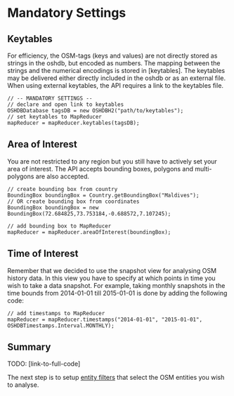 # Mandatory Settings

## Keytables

For efficiency, the OSM-tags (keys and values) are not directly stored
as strings in the oshdb, but encoded as numbers. The mapping between
the strings and the numerical encodings is stored in [keytables].
The keytables may be delivered either directly included in the oshdb
or as an external file. When using external keytables, the API
requires a link to the keytables file.

```
// -- MANDATORY SETTINGS --
// declare and open link to keytables
OSHDBDatabase tagsDB = new OSHDBH2("path/to/keytables");
// set keytables to MapReducer
mapReducer = mapReducer.keytables(tagsDB);
```

## Area of Interest

You are not restricted to any region but you still have to actively set
your area of interest. The API accepts bounding boxes, polygons and
multi-polygons are also accepted.

```
// create bounding box from country
BoundingBox boundingBox = Country.getBoundingBox("Maldives");
// OR create bounding box from coordinates
BoundingBox boundingBox = new BoundingBox(72.684825,73.753184,-0.688572,7.107245);

// add bounding box to MapReducer
mapReducer = mapReducer.areaOfInterest(boundingBox);
```

## Time of Interest

Remember that we decided to use the snapshot view for analysing OSM history
data. In this view you have to specify at which points in time you wish to
take a data snapshot. For example, taking monthly snapshots in the time bounds
from 2014-01-01 till 2015-01-01 is done by adding the following code:

```
// add timestamps to MapReducer
mapReducer = mapReducer.timestamps("2014-01-01", "2015-01-01", OSHDBTimestamps.Interval.MONTHLY);
```

## Summary

TODO: [link-to-full-code]

The next step is to setup [entity filters](entity-filters.md) that select
the OSM entities you wish to analyse.
